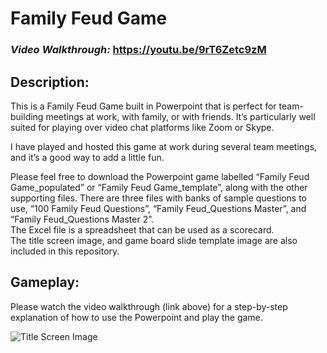 # Family Feud Game

### <em>Video Walkthrough: </em>https://youtu.be/9rT6Zetc9zM


## Description:

This is a Family Feud Game built in Powerpoint that is perfect for team-building meetings at work, with family, or with friends.  It’s particularly well suited for playing over video chat platforms like Zoom or Skype.

I have played and hosted this game at work during several team meetings, and it’s a good way to add a little fun.

Please feel free to download the Powerpoint game labelled “Family Feud Game_populated” or “Family Feud Game_template”, along with the other supporting files. 
There are three files with banks of sample questions to use, “100 Family Feud Questions”, “Family Feud_Questions Master”, and “Family Feud_Questions Master 2”.  
The Excel file is a spreadsheet that can be used as a scorecard.  
The title screen image, and game board slide template image are also included in this repository. 

## Gameplay:

Please watch the video walkthrough (link above) for a step-by-step explanation of how to use the Powerpoint and play the game.

![Title Screen Image](https://user-images.githubusercontent.com/107213928/187057752-02f9ec51-f98f-4531-8c95-fee69230233a.gif)

